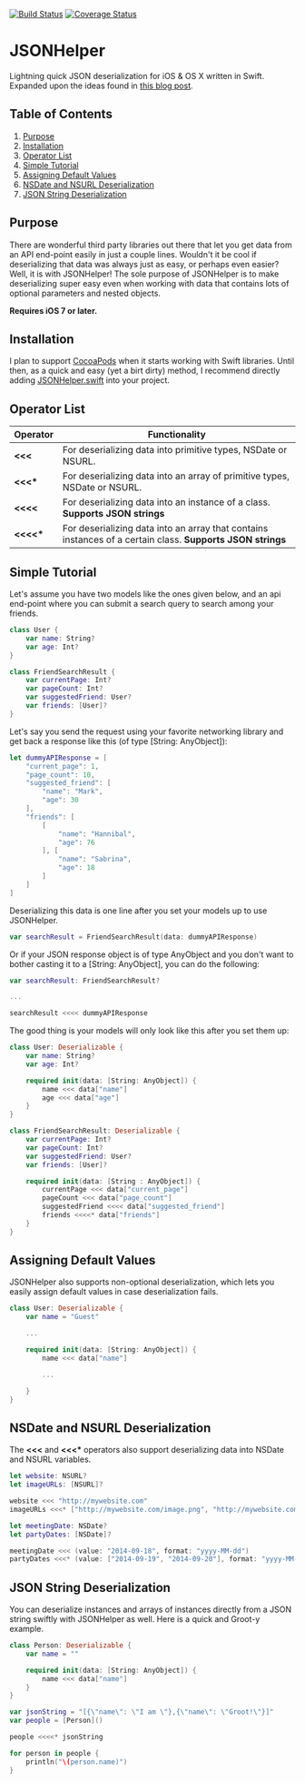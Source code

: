 [![Build Status](https://travis-ci.org/isair/JSONHelper.svg?branch=master)](https://travis-ci.org/isair/JSONHelper) [![Coverage Status](https://coveralls.io/repos/isair/JSONHelper/badge.png)](https://coveralls.io/r/isair/JSONHelper)

JSONHelper
==========

Lightning quick JSON deserialization for iOS &amp; OS X written in Swift. Expanded upon the ideas found in [this blog post](http://robots.thoughtbot.com/efficient-json-in-swift-with-functional-concepts-and-generics).

Table of Contents
--------------

1. [Purpose](#purpose)
2. [Installation](#installation)
3. [Operator List](#operator-list)
4. [Simple Tutorial](#simple-tutorial)
5. [Assigning Default Values](#assigning-default-values)
6. [NSDate and NSURL Deserialization](#nsdate-and-nsurl-deserialization)
7. [JSON String Deserialization](#json-string-deserialization)

Purpose
--------------

There are wonderful third party libraries out there that let you get data from an API end-point easily in just a couple lines. Wouldn't it be cool if deserializing that data was always just as easy, or perhaps even easier? Well, it is with JSONHelper! The sole purpose of JSONHelper is to make deserializing super easy even when working with data that contains lots of optional parameters and nested objects.

__Requires iOS 7 or later.__

Installation
--------------

I plan to support [CocoaPods](http://cocoapods.org) when it starts working with Swift libraries. Until then, as a quick and easy (yet a birt dirty) method, I recommend directly adding [JSONHelper.swift](https://raw.githubusercontent.com/isair/JSONHelper/master/JSONHelper/Pod%20Classes/JSONHelper.swift) into your project.

Operator List
--------------

| Operator  | Functionality                                                                                              |
| --------- | ---------------------------------------------------------------------------------------------------------- |
| __<<<__   | For deserializing data into primitive types, NSDate or NSURL.                                              |
| __<<<*__  | For deserializing data into an array of primitive types, NSDate or NSURL.                                  |
| __<<<<__  | For deserializing data into an instance of a class. __Supports JSON strings__                              |
| __<<<<*__ | For deserializing data into an array that contains instances of a certain class. __Supports JSON strings__ |

Simple Tutorial
--------------

Let's assume you have two models like the ones given below, and an api end-point where you can submit a search query to search among your friends.

```swift
class User {
    var name: String?
    var age: Int?
}
````

````swift
class FriendSearchResult {
    var currentPage: Int?
    var pageCount: Int?
    var suggestedFriend: User?
    var friends: [User]?
}
````

Let's say you send the request using your favorite networking library and get back a response like this (of type [String: AnyObject]):

````swift
let dummyAPIResponse = [
    "current_page": 1,
    "page_count": 10,
    "suggested_friend": [
        "name": "Mark",
        "age": 30
    ],
    "friends": [
        [
            "name": "Hannibal",
            "age": 76
        ], [
            "name": "Sabrina",
            "age": 18
        ]
    ]
]
````

Deserializing this data is one line after you set your models up to use JSONHelper.

````swift
var searchResult = FriendSearchResult(data: dummyAPIResponse)
````

Or if your JSON response object is of type AnyObject and you don't want to bother casting it to a [String: AnyObject], you can do the following:

````swift
var searchResult: FriendSearchResult?

...

searchResult <<<< dummyAPIResponse
````

The good thing is your models will only look like this after you set them up:

````swift
class User: Deserializable {
    var name: String?
    var age: Int?

    required init(data: [String: AnyObject]) {
        name <<< data["name"]
        age <<< data["age"]
    }
}
````

````swift
class FriendSearchResult: Deserializable {
    var currentPage: Int?
    var pageCount: Int?
    var suggestedFriend: User?
    var friends: [User]?

    required init(data: [String : AnyObject]) {
        currentPage <<< data["current_page"]
        pageCount <<< data["page_count"]
        suggestedFriend <<<< data["suggested_friend"]
        friends <<<<* data["friends"]
    }
}
````

Assigning Default Values
--------------

JSONHelper also supports non-optional deserialization, which lets you easily assign default values in case deserialization fails.

````swift
class User: Deserializable {
    var name = "Guest"

    ...

    required init(data: [String: AnyObject]) {
        name <<< data["name"]

        ...

    }
}
````

NSDate and NSURL Deserialization
--------------

The __<<<__ and __<<<*__ operators also support deserializing data into NSDate and NSURL variables.

````swift
let website: NSURL?
let imageURLs: [NSURL]?

website <<< "http://mywebsite.com"
imageURLs <<<* ["http://mywebsite.com/image.png", "http://mywebsite.com/anotherImage.png"]
````

````swift
let meetingDate: NSDate?
let partyDates: [NSDate]?

meetingDate <<< (value: "2014-09-18", format: "yyyy-MM-dd")
partyDates <<<* (value: ["2014-09-19", "2014-09-20"], format: "yyyy-MM-dd")
````

JSON String Deserialization
--------------

You can deserialize instances and arrays of instances directly from a JSON string swiftly with JSONHelper as well. Here is a quick and Groot-y example.

````swift
class Person: Deserializable {
    var name = ""

    required init(data: [String: AnyObject]) {
        name <<< data["name"]
    }
}

var jsonString = "[{\"name\": \"I am \"},{\"name\": \"Groot!\"}]"
var people = [Person]()

people <<<<* jsonString

for person in people {
    println("\(person.name)")
}
````
